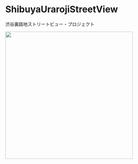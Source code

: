 # ShibuyaUrarojiStreetView
渋谷裏路地ストリートビュー・プロジェクト

<img src="https://user-images.githubusercontent.com/416977/135545859-50607188-9553-4022-9c9f-852aff2472f1.jpg" width="400" />
